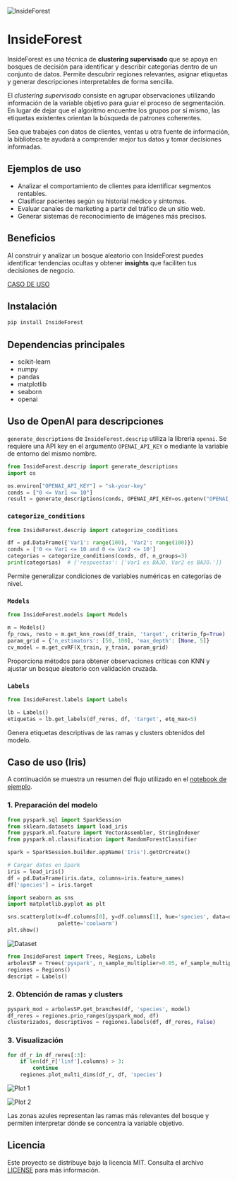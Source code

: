 ![InsideForest](./data/inside_f1_1.jpeg)

# InsideForest

InsideForest es una técnica de **clustering supervisado** que se apoya en bosques de decisión para identificar y describir categorías dentro de un conjunto de datos. Permite descubrir regiones relevantes, asignar etiquetas y generar descripciones interpretables de forma sencilla.

El *clustering supervisado* consiste en agrupar observaciones utilizando información de la variable objetivo para guiar el proceso de segmentación. En lugar de dejar que el algoritmo encuentre los grupos por sí mismo, las etiquetas existentes orientan la búsqueda de patrones coherentes.

Sea que trabajes con datos de clientes, ventas u otra fuente de información, la biblioteca te ayudará a comprender mejor tus datos y tomar decisiones informadas.

## Ejemplos de uso

- Analizar el comportamiento de clientes para identificar segmentos rentables.
- Clasificar pacientes según su historial médico y síntomas.
- Evaluar canales de marketing a partir del tráfico de un sitio web.
- Generar sistemas de reconocimiento de imágenes más precisos.

## Beneficios

Al construir y analizar un bosque aleatorio con InsideForest puedes identificar tendencias ocultas y obtener **insights** que faciliten tus decisiones de negocio.

[CASO DE USO](https://colab.research.google.com/drive/11VGeB0V6PLMlQ8Uhba91fJ4UN1Bfbs90?usp=sharing)

## Instalación

```bash
pip install InsideForest
```

## Dependencias principales
- scikit-learn
- numpy
- pandas
- matplotlib
- seaborn
- openai

## Uso de OpenAI para descripciones
`generate_descriptions` de `InsideForest.descrip` utiliza la librería `openai`. Se requiere una API key en el argumento `OPENAI_API_KEY` o mediante la variable de entorno del mismo nombre.

```python
from InsideForest.descrip import generate_descriptions
import os

os.environ["OPENAI_API_KEY"] = "sk-your-key"
conds = ["0 <= Var1 <= 10"]
result = generate_descriptions(conds, OPENAI_API_KEY=os.getenv("OPENAI_API_KEY"))
```

### `categorize_conditions`

```python
from InsideForest.descrip import categorize_conditions

df = pd.DataFrame({'Var1': range(100), 'Var2': range(100)})
conds = ['0 <= Var1 <= 10 and 0 <= Var2 <= 10']
categorias = categorize_conditions(conds, df, n_groups=3)
print(categorias)  # {'respuestas': ['Var1 es BAJO, Var2 es BAJO.']}
```

Permite generalizar condiciones de variables numéricas en categorías de nivel.

### `Models`

```python
from InsideForest.models import Models

m = Models()
fp_rows, resto = m.get_knn_rows(df_train, 'target', criterio_fp=True)
param_grid = {'n_estimators': [50, 100], 'max_depth': [None, 5]}
cv_model = m.get_cvRF(X_train, y_train, param_grid)
```

Proporciona métodos para obtener observaciones críticas con KNN y ajustar un bosque aleatorio con validación cruzada.

### `Labels`

```python
from InsideForest.labels import Labels

lb = Labels()
etiquetas = lb.get_labels(df_reres, df, 'target', etq_max=5)
```

Genera etiquetas descriptivas de las ramas y clusters obtenidos del modelo.

## Caso de uso (Iris)
A continuación se muestra un resumen del flujo utilizado en el [notebook de ejemplo](https://colab.research.google.com/drive/11VGeB0V6PLMlQ8Uhba91fJ4UN1Bfbs90?usp=sharing).

### 1. Preparación del modelo

```python
from pyspark.sql import SparkSession
from sklearn.datasets import load_iris
from pyspark.ml.feature import VectorAssembler, StringIndexer
from pyspark.ml.classification import RandomForestClassifier

spark = SparkSession.builder.appName('Iris').getOrCreate()

# Cargar datos en Spark
iris = load_iris()
df = pd.DataFrame(iris.data, columns=iris.feature_names)
df['species'] = iris.target
```

```python
import seaborn as sns
import matplotlib.pyplot as plt

sns.scatterplot(x=df.columns[0], y=df.columns[1], hue='species', data=df,
                palette='coolwarm')
plt.show()
```

![Dataset](./data/iris_ds.png)

```python
from InsideForest import Trees, Regions, Labels
arbolesSP = Trees('pyspark', n_sample_multiplier=0.05, ef_sample_multiplier=10)
regiones = Regions()
descript = Labels()
```

### 2. Obtención de ramas y clusters

```python
pyspark_mod = arbolesSP.get_branches(df, 'species', model)
df_reres = regiones.prio_ranges(pyspark_mod, df)
clusterizados, descriptivos = regiones.labels(df, df_reres, False)
```

### 3. Visualización

```python
for df_r in df_reres[:3]:
    if len(df_r['linf'].columns) > 3:
        continue
    regiones.plot_multi_dims(df_r, df, 'species')
```

![Plot 1](./data/plot_1.png)

![Plot 2](./data/plot_2.png)

Las zonas azules representan las ramas más relevantes del bosque y permiten interpretar dónde se concentra la variable objetivo.

## Licencia

Este proyecto se distribuye bajo la licencia MIT. Consulta el archivo [LICENSE](LICENSE) para más información.
